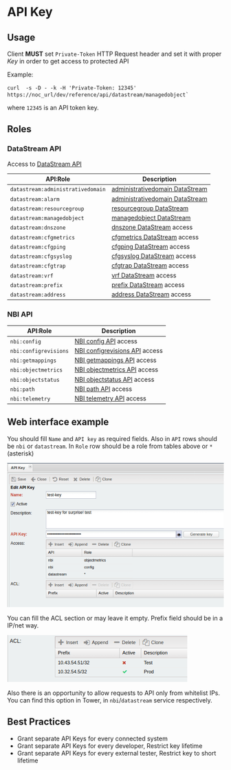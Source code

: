 # API Key

## Usage

Client **MUST** set `Private-Token` HTTP Request header and set it
with proper _Key_ in order to get access to protected API

Example:

```
curl  -s -D - -k -H 'Private-Token: 12345'  https://noc_url/dev/reference/api/datastream/managedobject`
```

where `12345` is an API token key.

## Roles

### DataStream API

Access to [DataStream API](../../../../dev/reference/api/datastream/index.md)

| API:Role                          | Description                                                                                         |
| --------------------------------- | --------------------------------------------------------------------------------------------------- |
| `datastream:administrativedomain` | [administrativedomain DataStream](../../../../dev/reference/api/datastream/administrativedomain.md) |
| `datastream:alarm`                | [administrativedomain DataStream](../../../../dev/reference/api/datastream/alarm.md)                |
| `datastream:resourcegroup`        | [resourcegroup DataStream](../../../../dev/reference/api/datastream/resourcegroup.md)               |
| `datastream:managedobject`        | [managedobject DataStream](../../../../dev/reference/api/datastream/managedobject.md)               |
| `datastream:dnszone`              | [dnszone DataStream](../../../../dev/reference/api/datastream/dnszone.md) access                    |
| `datastream:cfgmetrics`           | [cfgmetrics DataStream](../../../../dev/reference/api/datastream/cfgmetrics.md) access            |
| `datastream:cfgping`              | [cfgping DataStream](../../../../dev/reference/api/datastream/cfgping.md) access                    |
| `datastream:cfgsyslog`            | [cfgsyslog DataStream](../../../../dev/reference/api/datastream/cfgsyslog.md) access                |
| `datastream:cfgtrap`              | [cfgtrap DataStream](../../../../dev/reference/api/datastream/cfgtrap.md) access                    |
| `datastream:vrf`                  | [vrf DataStream](../../../../dev/reference/api/datastream/vrf.md) access                            |
| `datastream:prefix`               | [prefix DataStream](../../../../dev/reference/api/datastream/prefix.md) access                      |
| `datastream:address`              | [address DataStream](../../../../dev/reference/api/datastream/address.md) access                    |

### NBI API

| API:Role              | Description                                                                            |
| --------------------- | -------------------------------------------------------------------------------------- |
| `nbi:config`          | [NBI config API](../../../../dev/reference/api/nbi/config.md) access                   |
| `nbi:configrevisions` | [NBI configrevisions API](../../../../dev/reference/api/nbi/configrevisions.md) access |
| `nbi:getmappings`     | [NBI getmappings API](../../../../dev/reference/api/nbi/getmappings.md) access         |
| `nbi:objectmetrics`   | [NBI objectmetrics API](../../../../dev/reference/api/nbi/objectmetrics.md) access     |
| `nbi:objectstatus`    | [NBI objectstatus API](../../../../dev/reference/api/nbi/objectstatus.md) access       |
| `nbi:path`            | [NBI path API](../../../../dev/reference/api/nbi/path.md) access                       |
| `nbi:telemetry`       | [NBI telemetry API](../../../../dev/reference/api/nbi/telemetry.md) access             |

## Web interface example

You should fill `Name` and `API key` as required fields.
Also in `API` rows should be `nbi` or `datastream`. In `Role` row should be a role from tables above or `*` (asterisk)

![Edit API](edit_api.png)

You can fill the ACL section or may leave it empty.
Prefix field should be in a IP/net way.

![Edit API ACL](edit_api_acl.png)

Also there is an opportunity to allow requests to API only from whitelist IPs.
You can find this option in Tower, in `nbi`/`datastream` service respectively.

## Best Practices

- Grant separate API Keys for every connected system
- Grant separate API Keys for every developer, Restrict key lifetime
- Grant separate API Keys for every external tester, Restrict key to short lifetime
